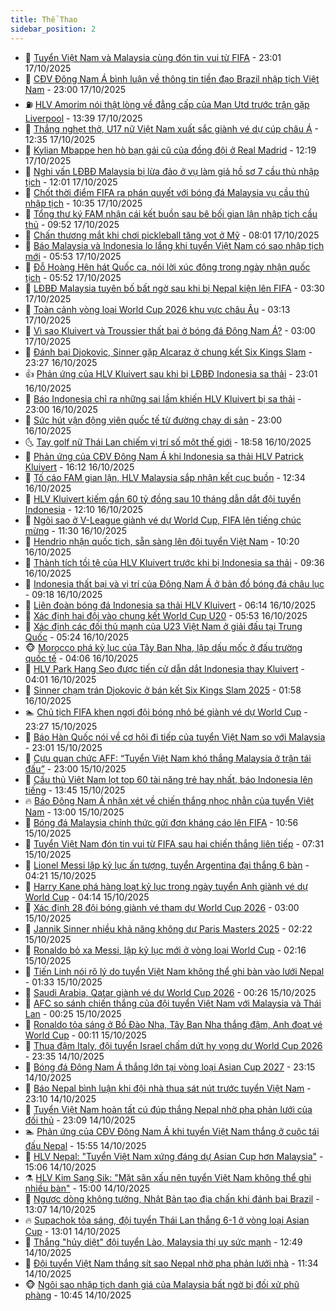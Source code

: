 ```yaml
---
title: Thể Thao
sidebar_position: 2
---
```


<!-- dantri-the-thao:START -->
- 🎡 [Tuyển Việt Nam và Malaysia cùng đón tin vui từ FIFA](https://dantri.com.vn/the-thao/tuyen-viet-nam-va-malaysia-cung-don-tin-vui-tu-fifa-20251017234849229.htm) - 23:01 17/10/2025
- 💯 [CĐV Đông Nam Á bình luận về thông tin tiền đạo Brazil nhập tịch Việt Nam](https://dantri.com.vn/the-thao/cdv-dong-nam-a-binh-luan-ve-thong-tin-tien-dao-brazil-nhap-tich-viet-nam-20251017175204961.htm) - 23:00 17/10/2025
- ⛽️ [HLV Amorim nói thật lòng về đẳng cấp của Man Utd trước trận gặp Liverpool](https://dantri.com.vn/the-thao/hlv-amorim-noi-that-long-ve-dang-cap-cua-man-utd-truoc-tran-gap-liverpool-20251017203701382.htm) - 13:39 17/10/2025
- 💃 [Thắng nghẹt thở, U17 nữ Việt Nam xuất sắc giành vé dự cúp châu Á](https://dantri.com.vn/the-thao/thang-nghet-tho-u17-nu-viet-nam-xuat-sac-gianh-ve-du-cup-chau-a-20251017193451839.htm) - 12:35 17/10/2025
- 🌈 [Kylian Mbappe hẹn hò bạn gái cũ của đồng đội ở Real Madrid](https://dantri.com.vn/the-thao/kylian-mbappe-hen-ho-ban-gai-cu-cua-dong-doi-o-real-madrid-20251017191935122.htm) - 12:19 17/10/2025
- 🦅 [Nghi vấn LĐBĐ Malaysia bị lừa đảo ở vụ làm giả hồ sơ 7 cầu thủ nhập tịch](https://dantri.com.vn/the-thao/nghi-van-ldbd-malaysia-bi-lua-dao-o-vu-lam-gia-ho-so-7-cau-thu-nhap-tich-20251017190135126.htm) - 12:01 17/10/2025
- 🌝 [Chốt thời điểm FIFA ra phán quyết với bóng đá Malaysia vụ cầu thủ nhập tịch](https://dantri.com.vn/the-thao/chot-thoi-diem-fifa-ra-phan-quyet-voi-bong-da-malaysia-vu-cau-thu-nhap-tich-20251017165829097.htm) - 10:35 17/10/2025
- 🚀 [Tổng thư ký FAM nhận cái kết buồn sau bê bối gian lận nhập tịch cầu thủ](https://dantri.com.vn/the-thao/tong-thu-ky-fam-nhan-cai-ket-buon-sau-be-boi-gian-lan-nhap-tich-cau-thu-20251017155950944.htm) - 09:52 17/10/2025
- 🎉 [Chấn thương mắt khi chơi pickleball tăng vọt ở Mỹ](https://dantri.com.vn/the-thao/chan-thuong-mat-khi-choi-pickleball-tang-vot-o-my-20251017140259434.htm) - 08:01 17/10/2025
- 📝 [Báo Malaysia và Indonesia lo lắng khi tuyển Việt Nam có sao nhập tịch mới](https://dantri.com.vn/the-thao/bao-malaysia-va-indonesia-lo-lang-khi-tuyen-viet-nam-co-sao-nhap-tich-moi-20251017125316137.htm) - 05:53 17/10/2025
- 🦄 [Đỗ Hoàng Hên hát Quốc ca, nói lời xúc động trong ngày nhận quốc tịch](https://dantri.com.vn/the-thao/do-hoang-hen-hat-quoc-ca-noi-loi-xuc-dong-trong-ngay-nhan-quoc-tich-20251017134333823.htm) - 05:52 17/10/2025
- 🎉 [LĐBĐ Malaysia tuyên bố bất ngờ sau khi bị Nepal kiện lên FIFA](https://dantri.com.vn/the-thao/ldbd-malaysia-tuyen-bo-bat-ngo-sau-khi-bi-nepal-kien-len-fifa-20251017103032384.htm) - 03:30 17/10/2025
- 💼 [Toàn cảnh vòng loại World Cup 2026 khu vực châu Âu](https://dantri.com.vn/the-thao/toan-canh-vong-loai-world-cup-2026-khu-vuc-chau-au-20251017093319400.htm) - 03:13 17/10/2025
- 🤡 [Vì sao Kluivert và Troussier thất bại ở bóng đá Đông Nam Á?](https://dantri.com.vn/the-thao/vi-sao-kluivert-va-troussier-that-bai-o-bong-da-dong-nam-a-20251017004815742.htm) - 03:00 17/10/2025
- 🦆 [Đánh bại Djokovic, Sinner gặp Alcaraz ở chung kết Six Kings Slam](https://dantri.com.vn/the-thao/danh-bai-djokovic-sinner-gap-alcaraz-o-chung-ket-six-kings-slam-20251017062254058.htm) - 23:27 16/10/2025
- 👍 [Phản ứng của HLV Kluivert sau khi bị LĐBĐ Indonesia sa thải](https://dantri.com.vn/the-thao/phan-ung-cua-hlv-kluivert-sau-khi-bi-ldbd-indonesia-sa-thai-20251016230018614.htm) - 23:01 16/10/2025
- 💼 [Báo Indonesia chỉ ra những sai lầm khiến HLV Kluivert bị sa thải](https://dantri.com.vn/the-thao/bao-indonesia-chi-ra-nhung-sai-lam-khien-hlv-kluivert-bi-sa-thai-20251016204303156.htm) - 23:00 16/10/2025
- 🦒 [Sức hút vận động viên quốc tế từ đường chạy di sản](https://dantri.com.vn/the-thao/suc-hut-van-dong-vien-quoc-te-tu-duong-chay-di-san-20251016174238427.htm) - 23:00 16/10/2025
- 🌜 [Tay golf nữ Thái Lan chiếm vị trí số một thế giới](https://dantri.com.vn/the-thao/tay-golf-nu-thai-lan-chiem-vi-tri-so-mot-the-gioi-20251016124136163.htm) - 18:58 16/10/2025
- 🦆 [Phản ứng của CĐV Đông Nam Á khi Indonesia sa thải HLV Patrick Kluivert](https://dantri.com.vn/the-thao/phan-ung-cua-cdv-dong-nam-a-khi-indonesia-sa-thai-hlv-patrick-kluivert-20251016225010619.htm) - 16:12 16/10/2025
- 💪 [Tố cáo FAM gian lận, HLV Malaysia sắp nhận kết cục buồn](https://dantri.com.vn/the-thao/to-cao-fam-gian-lan-hlv-malaysia-sap-nhan-ket-cuc-buon-20251016191413350.htm) - 12:34 16/10/2025
- 🧠 [HLV Kluivert kiếm gần 60 tỷ đồng sau 10 tháng dẫn dắt đội tuyển Indonesia](https://dantri.com.vn/the-thao/hlv-kluivert-kiem-gan-60-ty-dong-sau-10-thang-dan-dat-doi-tuyen-indonesia-20251016172610988.htm) - 12:10 16/10/2025
- 🦄 [Ngôi sao ở V-League giành vé dự World Cup, FIFA lên tiếng chúc mừng](https://dantri.com.vn/the-thao/ngoi-sao-o-v-league-gianh-ve-du-world-cup-fifa-len-tieng-chuc-mung-20251016183020017.htm) - 11:30 16/10/2025
- 🥸 [Hendrio nhận quốc tịch, sẵn sàng lên đội tuyển Việt Nam](https://dantri.com.vn/the-thao/hendrio-nhan-quoc-tich-san-sang-len-doi-tuyen-viet-nam-20251016171932260.htm) - 10:20 16/10/2025
- 🤠 [Thành tích tồi tệ của HLV Kluivert trước khi bị Indonesia sa thải](https://dantri.com.vn/the-thao/thanh-tich-toi-te-cua-hlv-kluivert-truoc-khi-bi-indonesia-sa-thai-20251016152128386.htm) - 09:36 16/10/2025
- 👺 [Indonesia thất bại và vị trí của Đông Nam Á ở bản đồ bóng đá châu lục](https://dantri.com.vn/the-thao/indonesia-that-bai-va-vi-tri-cua-dong-nam-a-o-ban-do-bong-da-chau-luc-20251016005326897.htm) - 09:18 16/10/2025
- 📝 [Liên đoàn bóng đá Indonesia sa thải HLV Kluivert](https://dantri.com.vn/the-thao/lien-doan-bong-da-indonesia-sa-thai-hlv-kluivert-20251016131208848.htm) - 06:14 16/10/2025
- 🦆 [Xác định hai đội vào chung kết World Cup U20](https://dantri.com.vn/the-thao/xac-dinh-hai-doi-vao-chung-ket-world-cup-u20-20251016121723608.htm) - 05:53 16/10/2025
- 🥳 [Xác định các đối thủ mạnh của U23 Việt Nam ở giải đấu tại Trung Quốc](https://dantri.com.vn/the-thao/xac-dinh-cac-doi-thu-manh-cua-u23-viet-nam-o-giai-dau-tai-trung-quoc-20251016122400957.htm) - 05:24 16/10/2025
- 🐵 [Morocco phá kỷ lục của Tây Ban Nha, lập dấu mốc ở đấu trường quốc tế](https://dantri.com.vn/the-thao/morocco-pha-ky-luc-cua-tay-ban-nha-lap-dau-moc-o-dau-truong-quoc-te-20251016105700526.htm) - 04:06 16/10/2025
- 🤩 [HLV Park Hang Seo được tiến cử dẫn dắt Indonesia thay Kluivert](https://dantri.com.vn/the-thao/hlv-park-hang-seo-duoc-tien-cu-dan-dat-indonesia-thay-kluivert-20251016105550604.htm) - 04:01 16/10/2025
- 🤠 [Sinner chạm trán Djokovic ở bán kết Six Kings Slam 2025](https://dantri.com.vn/the-thao/sinner-cham-tran-djokovic-o-ban-ket-six-kings-slam-2025-20251016085342064.htm) - 01:58 16/10/2025
- 🏊 [Chủ tịch FIFA khen ngợi đội bóng nhỏ bé giành vé dự World Cup](https://dantri.com.vn/the-thao/chu-tich-fifa-khen-ngoi-doi-bong-nho-be-gianh-ve-du-world-cup-20251015234132762.htm) - 23:27 15/10/2025
- 🗽 [Báo Hàn Quốc nói về cơ hội đi tiếp của tuyển Việt Nam so với Malaysia](https://dantri.com.vn/the-thao/bao-han-quoc-noi-ve-co-hoi-di-tiep-cua-tuyen-viet-nam-so-voi-malaysia-20251015235804931.htm) - 23:01 15/10/2025
- 🚀 [Cựu quan chức AFF: “Tuyển Việt Nam khó thắng Malaysia ở trận tái đấu”](https://dantri.com.vn/the-thao/cuu-quan-chuc-aff-tuyen-viet-nam-kho-thang-malaysia-o-tran-tai-dau-20251015121649715.htm) - 23:00 15/10/2025
- 🎉 [Cầu thủ Việt Nam lọt top 60 tài năng trẻ hay nhất, báo Indonesia lên tiếng](https://dantri.com.vn/the-thao/cau-thu-viet-nam-lot-top-60-tai-nang-tre-hay-nhat-bao-indonesia-len-tieng-20251015193522292.htm) - 13:45 15/10/2025
- 🔥 [Báo Đông Nam Á nhận xét về chiến thắng nhọc nhằn của tuyển Việt Nam](https://dantri.com.vn/the-thao/bao-dong-nam-a-nhan-xet-ve-chien-thang-nhoc-nhan-cua-tuyen-viet-nam-20251015200042444.htm) - 13:00 15/10/2025
- 🎉 [Bóng đá Malaysia chính thức gửi đơn kháng cáo lên FIFA](https://dantri.com.vn/the-thao/bong-da-malaysia-chinh-thuc-gui-don-khang-cao-len-fifa-20251015175257935.htm) - 10:56 15/10/2025
- 🎡 [Tuyển Việt Nam đón tin vui từ FIFA sau hai chiến thắng liên tiếp](https://dantri.com.vn/the-thao/tuyen-viet-nam-don-tin-vui-tu-fifa-sau-hai-chien-thang-lien-tiep-20251015142225790.htm) - 07:31 15/10/2025
- 🐻 [Lionel Messi lập kỷ lục ấn tượng, tuyển Argentina đại thắng 6 bàn](https://dantri.com.vn/the-thao/lionel-messi-lap-ky-luc-an-tuong-tuyen-argentina-dai-thang-6-ban-20251015112119716.htm) - 04:21 15/10/2025
- 🌊 [Harry Kane phá hàng loạt kỷ lục trong ngày tuyển Anh giành vé dự World Cup](https://dantri.com.vn/the-thao/harry-kane-pha-hang-loat-ky-luc-trong-ngay-tuyen-anh-gianh-ve-du-world-cup-20251015110716348.htm) - 04:14 15/10/2025
- 💃 [Xác định 28 đội bóng giành vé tham dự World Cup 2026](https://dantri.com.vn/the-thao/xac-dinh-28-doi-bong-gianh-ve-tham-du-world-cup-2026-20251015095624864.htm) - 03:00 15/10/2025
- 🤔 [Jannik Sinner nhiều khả năng không dự Paris Masters 2025](https://dantri.com.vn/the-thao/jannik-sinner-nhieu-kha-nang-khong-du-paris-masters-2025-20251015091111648.htm) - 02:22 15/10/2025
- 🤭 [Ronaldo bỏ xa Messi, lập kỷ lục mới ở vòng loại World Cup](https://dantri.com.vn/the-thao/ronaldo-bo-xa-messi-lap-ky-luc-moi-o-vong-loai-world-cup-20251015090758625.htm) - 02:16 15/10/2025
- 👹 [Tiến Linh nói rõ lý do tuyển Việt Nam không thể ghi bàn vào lưới Nepal](https://dantri.com.vn/the-thao/tien-linh-noi-ro-ly-do-tuyen-viet-nam-khong-the-ghi-ban-vao-luoi-nepal-20251015074241655.htm) - 01:33 15/10/2025
- 🗽 [Saudi Arabia, Qatar giành vé dự World Cup 2026](https://dantri.com.vn/the-thao/saudi-arabia-qatar-gianh-ve-du-world-cup-2026-20251015072642784.htm) - 00:26 15/10/2025
- 🥳 [AFC so sánh chiến thắng của đội tuyển Việt Nam với Malaysia và Thái Lan](https://dantri.com.vn/the-thao/afc-so-sanh-chien-thang-cua-doi-tuyen-viet-nam-voi-malaysia-va-thai-lan-20251015000832724.htm) - 00:25 15/10/2025
- 💃 [Ronaldo tỏa sáng ở Bồ Đào Nha, Tây Ban Nha thắng đậm, Anh đoạt vé World Cup](https://dantri.com.vn/the-thao/ronaldo-toa-sang-o-bo-dao-nha-tay-ban-nha-thang-dam-anh-doat-ve-world-cup-20251015065323245.htm) - 00:11 15/10/2025
- 🧰 [Thua đậm Italy, đội tuyển Israel chấm dứt hy vọng dự World Cup 2026](https://dantri.com.vn/the-thao/thua-dam-italy-doi-tuyen-israel-cham-dut-hy-vong-du-world-cup-2026-20251015063336168.htm) - 23:35 14/10/2025
- 💪 [Bóng đá Đông Nam Á thắng lớn tại vòng loại Asian Cup 2027](https://dantri.com.vn/the-thao/bong-da-dong-nam-a-thang-lon-tai-vong-loai-asian-cup-2027-20251015005214718.htm) - 23:15 14/10/2025
- 🚀 [Báo Nepal bình luận khi đội nhà thua sát nút trước tuyển Việt Nam](https://dantri.com.vn/the-thao/bao-nepal-binh-luan-khi-doi-nha-thua-sat-nut-truoc-tuyen-viet-nam-20251015001520106.htm) - 23:10 14/10/2025
- 🤠 [Tuyển Việt Nam hoàn tất cú đúp thắng Nepal nhờ pha phản lưới của đối thủ](https://dantri.com.vn/the-thao/tuyen-viet-nam-hoan-tat-cu-dup-thang-nepal-nho-pha-phan-luoi-cua-doi-thu-20251015002453512.htm) - 23:09 14/10/2025
- 🏊 [Phản ứng của CĐV Đông Nam Á khi tuyển Việt Nam thắng ở cuộc tái đấu Nepal](https://dantri.com.vn/the-thao/phan-ung-cua-cdv-dong-nam-a-khi-tuyen-viet-nam-thang-o-cuoc-tai-dau-nepal-20251014224828060.htm) - 15:55 14/10/2025
- 🦄 [HLV Nepal: &quot;Tuyển Việt Nam xứng đáng dự Asian Cup hơn Malaysia&quot;](https://dantri.com.vn/the-thao/hlv-nepal-tuyen-viet-nam-xung-dang-du-asian-cup-hon-malaysia-20251014220558410.htm) - 15:06 14/10/2025
- ⚗️ [HLV Kim Sang Sik: &quot;Mặt sân xấu nên tuyển Việt Nam không thể ghi nhiều bàn&quot;](https://dantri.com.vn/the-thao/hlv-kim-sang-sik-mat-san-xau-nen-tuyen-viet-nam-khong-the-ghi-nhieu-ban-20251014215930356.htm) - 15:00 14/10/2025
- 🥷 [Ngược dòng không tưởng, Nhật Bản tạo địa chấn khi đánh bại Brazil](https://dantri.com.vn/the-thao/nguoc-dong-khong-tuong-nhat-ban-tao-dia-chan-khi-danh-bai-brazil-20251014200413652.htm) - 13:07 14/10/2025
- 🔥 [Supachok tỏa sáng, đội tuyển Thái Lan thắng 6-1 ở vòng loại Asian Cup](https://dantri.com.vn/the-thao/supachok-toa-sang-doi-tuyen-thai-lan-thang-6-1-o-vong-loai-asian-cup-20251014201301145.htm) - 13:01 14/10/2025
- 🦅 [Thắng &quot;hủy diệt&quot; đội tuyển Lào, Malaysia thị uy sức mạnh](https://dantri.com.vn/the-thao/thang-huy-diet-doi-tuyen-lao-malaysia-thi-uy-suc-manh-20251014194918287.htm) - 12:49 14/10/2025
- 🌝 [Đội tuyển Việt Nam thắng sít sao Nepal nhờ pha phản lưới nhà](https://dantri.com.vn/the-thao/doi-tuyen-viet-nam-thang-sit-sao-nepal-nho-pha-phan-luoi-nha-20251014183303656.htm) - 11:34 14/10/2025
- 🐵 [Ngôi sao nhập tịch danh giá của Malaysia bất ngờ bị đối xử phũ phàng](https://dantri.com.vn/the-thao/ngoi-sao-nhap-tich-danh-gia-cua-malaysia-bat-ngo-bi-doi-xu-phu-phang-20251014174529924.htm) - 10:45 14/10/2025<!-- dantri-the-thao:END -->
